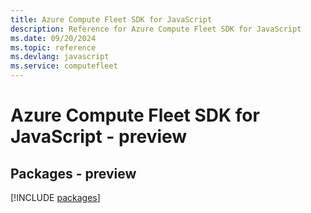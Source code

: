 ```yaml
---
title: Azure Compute Fleet SDK for JavaScript
description: Reference for Azure Compute Fleet SDK for JavaScript
ms.date: 09/20/2024
ms.topic: reference
ms.devlang: javascript
ms.service: computefleet
---
```

# Azure Compute Fleet SDK for JavaScript - preview
## Packages - preview
[!INCLUDE [packages](compute-fleet-index.md)]